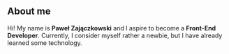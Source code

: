 ## About me
Hi! My name is **Paweł Zajączkowski** and I aspire to become a **Front-End Developer**. 
Currently, I consider myself rather a newbie, but I have already learned some technology. 
<!---
TenaciousHare/TenaciousHare is a ✨ special ✨ repository because its `README.md` (this file) appears on your GitHub profile.
You can click the Preview link to take a look at your changes.
--->
